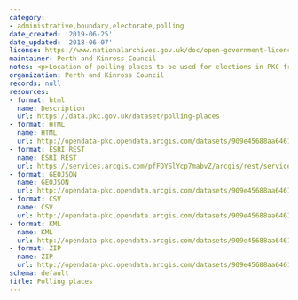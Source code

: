 ```yaml
---
category:
- administrative,boundary,electorate,polling
date_created: '2019-06-25'
date_updated: '2018-06-07'
license: https://www.nationalarchives.gov.uk/doc/open-government-licence/version/3/
maintainer: Perth and Kinross Council
notes: <p>Location of polling places to be used for elections in PKC from 2011 onwards.</p>
organization: Perth and Kinross Council
records: null
resources:
- format: html
  name: Description
  url: https://data.pkc.gov.uk/dataset/polling-places
- format: HTML
  name: HTML
  url: http://opendata-pkc.opendata.arcgis.com/datasets/909e45688aa646199cad8e8616ddef7a_0
- format: ESRI REST
  name: ESRI REST
  url: https://services.arcgis.com/pfFDYSlYcp7mabvZ/arcgis/rest/services/Polling_places/FeatureServer/0
- format: GEOJSON
  name: GEOJSON
  url: http://opendata-pkc.opendata.arcgis.com/datasets/909e45688aa646199cad8e8616ddef7a_0.geojson
- format: CSV
  name: CSV
  url: http://opendata-pkc.opendata.arcgis.com/datasets/909e45688aa646199cad8e8616ddef7a_0.csv
- format: KML
  name: KML
  url: http://opendata-pkc.opendata.arcgis.com/datasets/909e45688aa646199cad8e8616ddef7a_0.kml
- format: ZIP
  name: ZIP
  url: http://opendata-pkc.opendata.arcgis.com/datasets/909e45688aa646199cad8e8616ddef7a_0.zip
schema: default
title: Polling places
---
```

